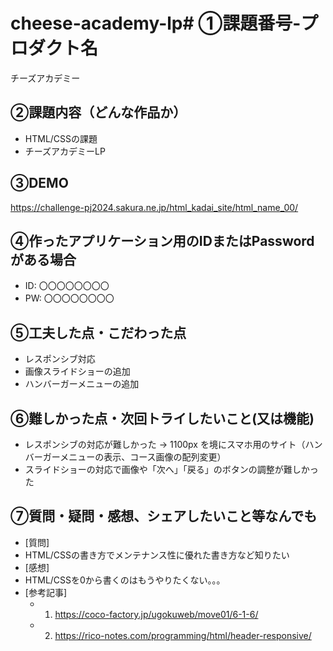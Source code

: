# cheese-academy-lp# ①課題番号-プロダクト名

チーズアカデミー

## ②課題内容（どんな作品か）

- HTML/CSSの課題
- チーズアカデミーLP

## ③DEMO

https://challenge-pj2024.sakura.ne.jp/html_kadai_site/html_name_00/

## ④作ったアプリケーション用のIDまたはPasswordがある場合

- ID: 〇〇〇〇〇〇〇〇
- PW: 〇〇〇〇〇〇〇〇

## ⑤工夫した点・こだわった点

- レスポンシブ対応
- 画像スライドショーの追加
- ハンバーガーメニューの追加

## ⑥難しかった点・次回トライしたいこと(又は機能)

- レスポンシブの対応が難しかった
  → 1100px を境にスマホ用のサイト（ハンバーガーメニューの表示、コース画像の配列変更）
- スライドショーの対応で画像や「次へ」「戻る」のボタンの調整が難しかった

## ⑦質問・疑問・感想、シェアしたいこと等なんでも

- [質問]
- HTML/CSSの書き方でメンテナンス性に優れた書き方など知りたい
- [感想]
- HTML/CSSを0から書くのはもうやりたくない。。。
- [参考記事]
  - 1. https://coco-factory.jp/ugokuweb/move01/6-1-6/
  - 2. https://rico-notes.com/programming/html/header-responsive/
